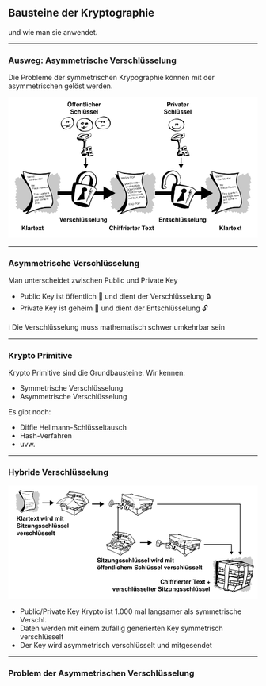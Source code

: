 ## Bausteine der Kryptographie

und wie man sie anwendet.

---
### Ausweg: Asymmetrische Verschlüsselung

Die Probleme der symmetrischen Krypographie können mit der asymmetrischen gelöst werden.

![](../asymmetrische-verschluesselung.png)

---
### Asymmetrische Verschlüsselung

Man unterscheidet zwischen Public und Private Key

* Public Key ist öffentlich 📢 und dient der Verschlüsselung 🔒
* Private Key ist geheim 🤫 und dient der Entschlüsselung 🔓

ℹ️  Die Verschlüsselung muss mathematisch schwer umkehrbar sein

---
### Krypto Primitive

Krypto Primitive sind die Grundbausteine. Wir kennen:

* Symmetrische Verschlüsselung
* Asymmetrische Verschlüsselung

Es gibt noch:

* Diffie Hellmann-Schlüsseltausch
* Hash-Verfahren
* uvw.

---
### Hybride Verschlüsselung

![](../hybride-Verschluesselung.png)

* Public/Private Key Krypto ist 1.000 mal langsamer als symmetrische Verschl.
* Daten werden mit einem zufällig generierten Key symmetrisch verschlüsselt
* Der Key wird asymmetrisch verschlüsselt und mitgesendet

---
### Problem der Asymmetrischen Verschlüsselung

